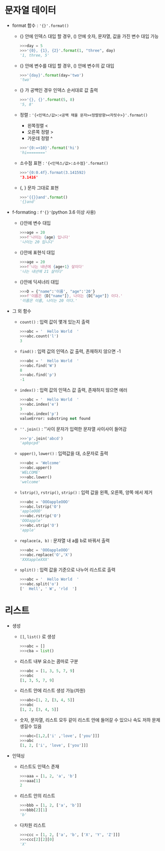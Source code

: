 # 문자열 데이터

- format 함수 :  `'{}'.format()`

  - {} 안에 인덱스 대입 할 경우, () 안에 숫자, 문자열, 값을 가진 변수 대입 가능

    ```python
    >>>day = 5
    >>>'{0}, {1}, {2}'.format(1, "three", day)
    '1, three, 5'
    ```

  - {} 안에 변수를 대입 할 경우, () 안에 변수의 값 대입

    ```python
    >>>'{day}'.format(day='two')
    'two'
    ```

  - {} 가 공백인 경우 인덱스 순서대로 값 출력

    ```python
    >>>'{}, {}'.format(5, 8)
    '5, 8'
    ```

  - 정렬 : `'{<인덱스/값>:<공백 채울 문자><정렬방향><자릿수>}'.format()`

    - 왼쪽정렬 <
    - 오른쪽 정렬 >
    - 가운데 정렬 ^

    ```python
    >>>'{0:=<10}'.format('hi')
    'hi========'
    ```

  - 소수점 표현 : `'{<인덱스/값>:소수점}'.format()`

    ```python
    >>>'{0:0.4f}.format(3.141592)
    '3.1416'
    ```

  - {, } 문자 그대로 표현

    ```python
    >>>'{{}}and'.format()
    '{}and'
    ```

  

- f-formating :  `f'{}'`(python 3.6 이상 사용)

  - {}안에 변수 대입

    ```python
    >>>age = 20
    >>>f'나이는 {age} 입니다'
    '나이는 20 입니다'
    ```

  - {}안에 표현식 대입

    ```python
    >>>age = 20
    >>>f'나는 내년에 {age+1} 살이다'
    '나는 내년에 21 살이다'
    ```

  - {}안에 딕셔너리 대입

    ```python
    >>>D = {"name":'이름', "age":'20'}
    >>>f'이름은 {D["name"]}, 나이는 {D["age"]} 이다.'
    '이름은 이름, 나이는 20 이다.'
    ```

  

- 그 외 함수

  - `count()` : 입력 값이 몇개 있는지 출력 

    ```python
    >>>abc = '  Hello World  '
    >>>abc.count('l')
    3
    ```

  - `find()` : 입력 값의 인덱스 값 출력, 존재하지 않으면 -1

    ```python
    >>>abc = '  Hello World  '
    >>>abc.find('W')
    8
    >>>abc.find('p')
    -1
    ```

  - `index()` : 입력 값의 인덱스 값 출력, 존재하지 않으면 에러
  
    ```python
    >>>abc = '  Hello World  '
    >>>abc.index('e')
    3
    >>>abc.index('p')
    valueError: substring not found
    ```
  
  - `''.join()` : ''사이 문자가 입력한 문자열 사이사이 들어감
  
    ```python
    >>>'p'.join('abcd')
    'apbpcpd'
    ```
  
  - `upper()`, `lower()` : 입력값을 대, 소문자로 출력
  
    ```python
    >>>abc = 'Welcome'
    >>>abc.upper()
    'WELCOME'
    >>>abc.lower()
    'welcome'
    ```
  
  - `lstrip()`, `rstrip()`, `strip()` : 입력 값을 왼쪽, 오른쪽, 양쪽 에서 제거
  
    ```python
    >>>abc = 'OOOappleOOO'
    >>>abc.lstrip('O')
    'appleOOO'
    >>>abc.rstrip('O')
    'OOOapple'
    >>>abc.strip('O')
    'apple'
    ```
  
  - `replace(a, b)` : 문자열 내 a를 b로 바꿔서 출력
  
    ```python
    >>>abc = 'OOOappleOOO'
    >>>abc.replace('O','X')
    'XXXappleXXX'
    ```
  
  - `split()` : 입력 값을 기준으로 나누어 리스트로 출력
  
    ```python
    >>>abc = '  Hello World  '
    >>>abc.split('o')
    ['  Hell', ' W', 'rld  ']
    ```
  



# 리스트

- 생성

  - `[]`, `list()` 로 생성

    ```python
    >>>abc = []
    >>>cba = list()
    ```

  - 리스트 내부 요소는 콤마로 구분

    ```python
    >>>abc = [1, 3, 5, 7, 9]
    >>>abc
    [1, 3, 5, 7, 9]
    ```

  - 리스트 안에 리스트 생성 가능(차원)

    ```python
    >>>abc=[1, 2, [3, 4, 5]]
    >>>abc
    [1, 2, [3, 4, 5]]
    ```

  - 숫자, 문자열, 리스트 모두 같이 리스트 안에 들어갈 수 있으나 속도 저하 문제 생길수 있음

    ```python
    >>>abc=[1,2,['i' ,'love', ['you']]]
    >>>abc
    [1, 2, ['i', 'love', ['you']]]
    ```

    

- 인덱싱

  - 리스트도 인덱스 존재

    ```python
    >>>aaa = [1, 2, 'a', 'b']
    >>>aaa[1]
    2
    ```

  - 리스트 안의 리스트

    ```python
    >>>bbb = [1, 2, ['a', 'b']]
    >>>bbb[2][1]
    'b'
    ```

  - 다차원 리스트

    ```python
    >>>ccc = [1, 2, ['a', 'b', ['X', 'Y', 'Z']]]
    >>>ccc[2][2][0]
    'X'
    ```

    








